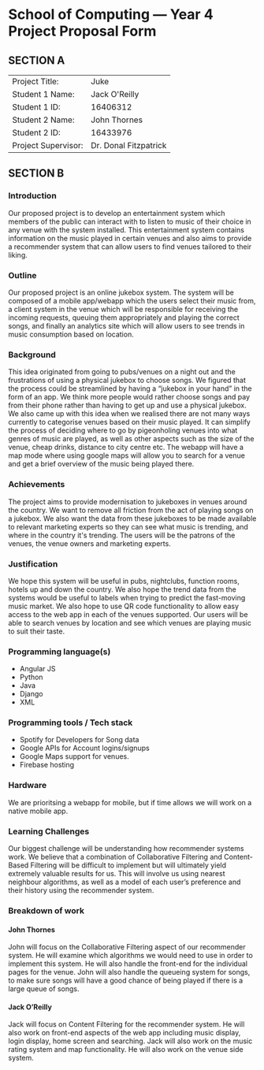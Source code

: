# School of Computing &mdash; Year 4 Project Proposal Form

## SECTION A

|                     |                   |
|---------------------|-------------------|
|Project Title:       | Juke    |
|Student 1 Name:      | Jack O'Reilly     |
|Student 1 ID:        | 16406312          |
|Student 2 Name:      | John Thornes      |
|Student 2 ID:        | 16433976          |
|Project Supervisor:  | Dr. Donal Fitzpatrick          |

## SECTION B
### Introduction

Our proposed project is to develop an entertainment system which members of the public can interact with to listen to music of their choice in any venue with the system installed. This entertainment system contains information on the music played in certain venues and also aims to provide a recommender system that can allow users to find venues tailored to their liking.

### Outline

Our proposed project is an online jukebox system. The system will be composed of a mobile app/webapp which the users select their music from, a client system in the venue which will be responsible for receiving the incoming requests, queuing them appropriately and playing the correct songs, and finally an analytics site which will allow users to see trends in music consumption based on location.

### Background

This idea originated from going to pubs/venues on a night out and the frustrations of using a physical jukebox to choose songs. 
We figured that the process could be streamlined by having a “jukebox in your hand” in the form of an app. We think more people would rather choose songs and pay from their phone rather than having to get up and use a physical jukebox.
We also came up with this idea when we realised there are not many ways currently to categorise venues based on their music played. It can simplify the process of deciding where to go by pigeonholing venues into what genres of music are played, as well as other aspects such as the size of the venue, cheap drinks, distance to city centre etc. The webapp will have a map mode where using google maps will allow you to search for a venue and get a brief overview of the music being played there.


### Achievements

The project aims to provide modernisation to jukeboxes in venues around the country. We want to remove all friction from the act of playing songs on a jukebox. We also want the data from these jukeboxes to be made available to relevant marketing experts so they can see what music is trending, and where in the country it's trending. The users will be the patrons of the venues, the venue owners and marketing experts.

### Justification

We hope this system will be useful in pubs, nightclubs, function rooms, hotels up and down the country. We also hope the trend data from the systems would be useful to labels when trying to predict the fast-moving music market. We also hope to use QR code functionality to allow easy access to the web app in each of the venues supported. Our users will be able to search venues by location and see which venues are playing music to suit their taste.

### Programming language(s)

* Angular JS
* Python
* Java
* Django
* XML


### Programming tools / Tech stack

* Spotify for Developers for Song data
* Google APIs for Account logins/signups
* Google Maps support for venues.
* Firebase hosting


### Hardware

We are prioritsing a webapp for mobile, but if time allows we will work on a native mobile app.

### Learning Challenges

Our biggest challenge will be understanding how recommender systems work. We believe that a combination of Collaborative Filtering and Content-Based Filtering will be difficult to implement but will ultimately yield extremely valuable results for us. This will involve us using nearest neighbour algorithms, as well as a model of each user’s preference and their history using the recommender system.

### Breakdown of work

#### John Thornes
John will focus on the Collaborative Filtering aspect of our recommender system. He will examine which algorithms we would need to use in order to implement this system. He will also handle the front-end for the individual pages for the venue. John will also handle the queueing system for songs, to make sure songs will have a good chance of being played if there is a large queue of songs.

#### Jack O’Reilly
Jack will focus on Content Filtering for the recommender system. He will also work on front-end aspects of the web app including music display, login display, home screen and searching. Jack will also work on the music rating system and map functionality. He will also work on the venue side system.

